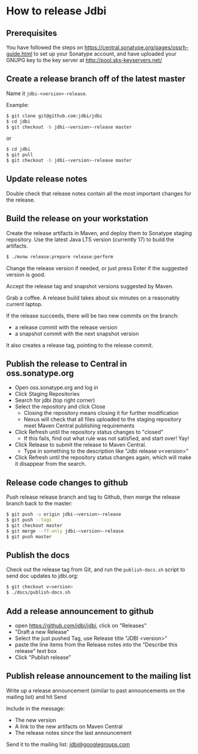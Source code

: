 # How to release Jdbi

## Prerequisites

You have followed the steps on https://central.sonatype.org/pages/ossrh-guide.html
to set up your Sonatype account, and have uploaded your GNUPG key to the key server
at http://pool.sks-keyservers.net/

## Create a release branch off of the latest master

Name it `jdbi-<version>-release`.

Example:

```bash
$ git clone git@github.com:jdbi/jdbi
$ cd jdbi
$ git checkout -b jdbi-<version>-release master
```

or

```bash
$ cd jdbi
$ git pull
$ git checkout -b jdbi-<version>-release master
```

## Update release notes

Double check that release notes contain all the most important changes for the release.

## Build the release on your workstation

Create the release artifacts in Maven, and deploy them to Sonatype staging repository.
Use the latest Java LTS version (currently 17) to build the artifacts.

```bash
$ ./mvnw release:prepare release:perform
```

Change the release version if needed, or just press Enter if the suggested version is good.

Accept the release tag and snapshot versions suggested by Maven.

Grab a coffee. A release build takes about six minutes on a reasonably current laptop.

If the release succeeds, there will be two new commits on the branch:

- a release commit with the release version
- a snapshot commit with the next snapshot version

It also creates a release tag, pointing to the release commit.

## Publish the release to Central in oss.sonatype.org

- Open oss.sonatype.org and log in
- Click Staging Repositories
- Search for jdbi (top right corner)
- Select the repository and click Close
  - Closing the repository means closing it for further modification
  - Nexus will check that all files uploaded to the staging repository
    meet Maven Central publishing requirements
- Click Refresh until the repository status changes to "closed"
  - If this fails, find out what rule was not satisfied, and start over! Yay!
- Click Release to submit the release to Maven Central. 
  - Type in something to the description like "Jdbi release v\<version\>"
- Click Refresh until the repository status changes again, which will make
  it disappear from the search.

## Release code changes to github

Push release release branch and tag to Github, then merge the release branch back to the master:

```bash
$ git push -u origin jdbi-<version>-release
$ git push --tags
$ git checkout master
$ git merge --ff-only jdbi-<version>-release
$ git push master
```

## Publish the docs

Check out the release tag from Git, and run the `publish-docs.sh` script to send doc updates to jdbi.org:

```bash
$ git checkout v<version>
$ ./docs/publish-docs.sh
```

## Add a release announcement to github

- open https://github.com/jdbi/jdbi, click on "Releases"
- "Draft a new Release"
- Select the just pushed Tag, use Release title "JDBI &lt;version&gt;"
- paste the line items from the Release notes into the "Describe this release" text box
- Click "Publish release"


## Publish release announcement to the mailing list

Write up a release announcement (similar to past announcements on the mailing list) and hit Send

Include in the message:

- The new version
- A link to the new artifacts on Maven Central
- The release notes since the last announcement

Send it to the mailing list: jdbi@googlegroups.com
